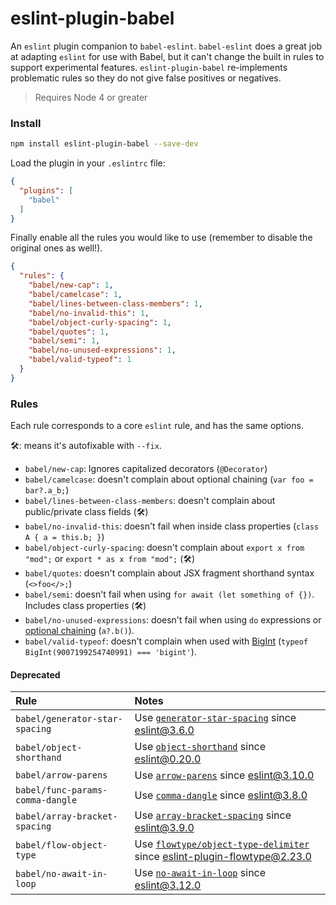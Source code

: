 # eslint-plugin-babel

An `eslint` plugin companion to `babel-eslint`. `babel-eslint` does a great job at adapting `eslint`
for use with Babel, but it can't change the built in rules to support experimental features.
`eslint-plugin-babel` re-implements problematic rules so they do not give false positives or negatives.

> Requires Node 4 or greater

### Install

```sh
npm install eslint-plugin-babel --save-dev
```

Load the plugin in your `.eslintrc` file:

```json
{
  "plugins": [
    "babel"
  ]
}
```

Finally enable all the rules you would like to use (remember to disable the
original ones as well!).

```json
{
  "rules": {
    "babel/new-cap": 1,
    "babel/camelcase": 1,
    "babel/lines-between-class-members": 1,
    "babel/no-invalid-this": 1,
    "babel/object-curly-spacing": 1,
    "babel/quotes": 1,
    "babel/semi": 1,
    "babel/no-unused-expressions": 1,
    "babel/valid-typeof": 1
  }
}
```
### Rules

Each rule corresponds to a core `eslint` rule, and has the same options.

🛠: means it's autofixable with `--fix`.

- `babel/new-cap`: Ignores capitalized decorators (`@Decorator`)
- `babel/camelcase`: doesn't complain about optional chaining (`var foo = bar?.a_b;`)
- `babel/lines-between-class-members`: doesn't complain about public/private class fields (🛠)
- `babel/no-invalid-this`: doesn't fail when inside class properties (`class A { a = this.b; }`)
- `babel/object-curly-spacing`: doesn't complain about `export x from "mod";` or `export * as x from "mod";` (🛠)
- `babel/quotes`: doesn't complain about JSX fragment shorthand syntax (`<>foo</>;`)
- `babel/semi`: doesn't fail when using `for await (let something of {})`. Includes class properties (🛠)
- `babel/no-unused-expressions`: doesn't fail when using `do` expressions or [optional chaining](https://github.com/tc39/proposal-optional-chaining) (`a?.b()`).
- `babel/valid-typeof`: doesn't complain when used with [BigInt](https://github.com/tc39/proposal-bigint) (`typeof BigInt(9007199254740991) === 'bigint'`).

#### Deprecated

| Rule                             | Notes                              |
|:---------------------------------|:-----------------------------------|
| `babel/generator-star-spacing`   | Use [`generator-star-spacing`](http://eslint.org/docs/rules/generator-star-spacing) since eslint@3.6.0 |
| `babel/object-shorthand`         | Use [`object-shorthand`](http://eslint.org/docs/rules/object-shorthand) since eslint@0.20.0 |
| `babel/arrow-parens`             | Use [`arrow-parens`](http://eslint.org/docs/rules/arrow-parens) since eslint@3.10.0 |
| `babel/func-params-comma-dangle` | Use [`comma-dangle`](http://eslint.org/docs/rules/comma-dangle) since eslint@3.8.0 |
| `babel/array-bracket-spacing`    | Use [`array-bracket-spacing`](http://eslint.org/docs/rules/array-bracket-spacing) since eslint@3.9.0 |
| `babel/flow-object-type`         | Use [`flowtype/object-type-delimiter`](https://github.com/gajus/eslint-plugin-flowtype#eslint-plugin-flowtype-rules-object-type-delimiter) since eslint-plugin-flowtype@2.23.0 |
| `babel/no-await-in-loop`         | Use [`no-await-in-loop`](http://eslint.org/docs/rules/no-await-in-loop) since eslint@3.12.0 |
